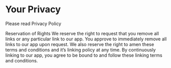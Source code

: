 # Your Privacy

Please read Privacy Policy

Reservation of Rights We reserve the right to request that you remove all links or any particular link to our app. You approve to immediately remove all links to our app upon request. We also reserve the right to amen these terms and conditions and it’s linking policy at any time. By continuously linking to our app, you agree to be bound to and follow these linking terms and conditions.
